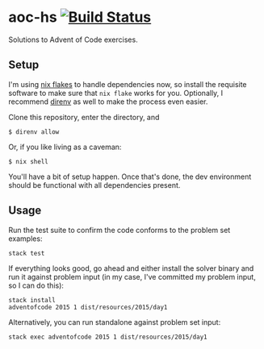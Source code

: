 # aoc-hs [![Build Status](https://github.com/tylerjl/aoc-hs/actions/workflows/main.yml/badge.svg)](https://github.com/tylerjl/aoc-hs/actions)

Solutions to Advent of Code exercises.

## Setup

I'm using [nix flakes][flakes] to handle dependencies now, so install the requisite software to make sure that `nix flake` works for you.
Optionally, I recommend [direnv][] as well to make the process even easier.

Clone this repository, enter the directory, and

```console
$ direnv allow
```

Or, if you like living as a caveman:

```console
$ nix shell
```

You'll have a bit of setup happen.
Once that's done, the dev environment should be functional with all dependencies present.

[direnv]: https://github.com/direnv/direnv
[flakes]: https://nixos.wiki/wiki/Flakes#Flake_schema

## Usage

Run the test suite to confirm the code conforms to the problem set examples:

    stack test

If everything looks good, go ahead and either install the solver binary and run it against problem input (in my case, I've committed my problem input, so I can do this):

    stack install
    adventofcode 2015 1 dist/resources/2015/day1

Alternatively, you can run standalone against problem set input:

    stack exec adventofcode 2015 1 dist/resources/2015/day1

